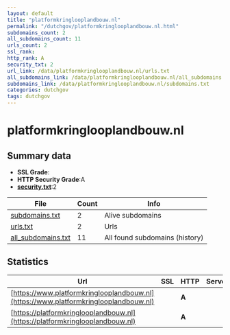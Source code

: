 ```yaml
---
layout: default
title: "platformkringlooplandbouw.nl"
permalink: "/dutchgov/platformkringlooplandbouw.nl.html"
subdomains_count: 2
all_subdomains_count: 11
urls_count: 2
ssl_rank: 
http_rank: A
security_txt: 2
url_link: /data/platformkringlooplandbouw.nl/urls.txt
all_subdomains_link: /data/platformkringlooplandbouw.nl/all_subdomains.txt
subdomains_link: /data/platformkringlooplandbouw.nl/subdomains.txt
categories: dutchgov
tags: dutchgov
---
```



# platformkringlooplandbouw.nl
## Summary data


 - **SSL Grade**:
 - **HTTP Security Grade**:A
 - **[security.txt](https://www.digitaleoverheid.nl/nieuws/standaard-security-txt-nu-verplicht-voor-overheid/)**:2


| File       | Count | Info |
|------------|-------|------|
|[subdomains.txt](/DutchGovScope/data/platformkringlooplandbouw.nl/subdomains.txt)|2|Alive subdomains|
|[urls.txt](/DutchGovScope/data/platformkringlooplandbouw.nl/urls.txt)|2|Urls|
|[all_subdomains.txt](/DutchGovScope/data/platformkringlooplandbouw.nl/all_subdomains.txt)|11|All found subdomains (history)|


## Statistics


| Url | SSL | HTTP | Server | Cookie | HSTS | CORS | CTO | CSP | XFO | XXP | RP |FP| Tech |Title |
|--------|-------|-------|------|------|------|------|------|------|------|------|------|------|------|------|
|[https://www.platformkringlooplandbouw.nl](https://www.platformkringlooplandbouw.nl)| | **A**|| |:white_check_mark: | | |:warning: | :white_check_mark: | :white_check_mark: | :white_check_mark: | |||
|[https://platformkringlooplandbouw.nl](https://platformkringlooplandbouw.nl)| | **A**|| |:white_check_mark: | | |:warning: | :white_check_mark: | :white_check_mark: | :white_check_mark: | |||

